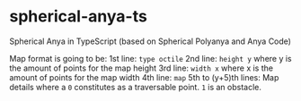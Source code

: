# spherical-anya-ts
Spherical Anya in TypeScript (based on Spherical Polyanya and Anya Code)

Map format is going to be:
1st line: `type octile`
2nd line: `height y` where y is the amount of points for the map height
3rd line: `width x` where x is the amount of points for the map width
4th line: `map`
5th to (y+5)th lines: Map details where a `0` constitutes as a traversable point. `1` is an obstacle.
